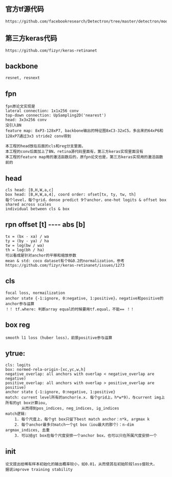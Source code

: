 ## 官方tf源代码
    https://github.com/facebookresearch/Detectron/tree/master/detectron/modeling
## 第三方keras代码
    https://github.com/fizyr/keras-retinanet

## backbone
    resnet, resnext

## fpn
    fpn原论文实现是
    lateral connection: 1x1x256 conv
    top-down connection: UpSampling2D('nearest')
    head: 3x3x256 conv
    没引入BN
    feature map: 8xP3-128xP7, backbone输出的特征图8xC3-32xC5，多出来的64xP6和128xP7通过3x3 stride2 conv得到

    本工程的head放在后面的cls和reg分支里面，
    本工程的conv后面加上了BN，retina源代码里面有，第三方keras实现里面没有
    本工程的feature map用的激活函数后的，原fpn论文也是，第三方keras实现用的激活函数前的

## head
    cls head: [B,H,W,a,c]
    box head: [B,H,W,a,4], coord order: ofset[tx, ty, tw, th]
    每个level，每个grid，dense predict 9个anchor，one-hot logits & offset box
    shared across scales
    individual between cls & box

## rpn offset [t] ---- abs [b]
    tx = (bx - xa) / wa
    ty = (by - ya) / ha
    tw = log(bw / wa)
    th = log(bh / ha)
    可以看成是针对anchor的平移和缩放参数
    mean & std: coco dataset有个0&0.2的normalization，参考https://github.com/fizyr/keras-retinanet/issues/1273

## cls
    focal loss, normailization
    anchor state {-1:ignore, 0:negative, 1:positive}，negative和positive的anchor参与运算
    ！！ tf.where: 判断array equal的时候要用tf.equal，不能== ！！

## box reg
    smooth l1 loss (huber loss)，前景positive参与运算

## ytrue:
    cls: logits
    box: normed-rela-origin-[xc,yc,w,h]
    negative_overlap: all anchors with overlap < negative_overlap are negative)
    positive_overlap: all anchors with overlap > positive_overlap are positive)
    anchor state {-1:ignore, 0:negative, 1:positive}
    match: current level所有的anchor(e.x. 每个grid上，h*w*9)，与current img上所有的gt box计算iou,
           从而得到pos_indices, neg_indices, ig_indices
    match逻辑: 
        1. 每个尺度上，每个gt box只留下best match anchor：n*k, argmax k
        2. 每个anchor最多只match一个gt box（iou最大的那个）：n-dim argmax_indices, 去重
        3. 可以给gt box在每个尺度安排一个anchor box，也可以只在所属尺度安排一个


## init
    论文提出给稀有样本初始化的输出概率较小，如0.01，从而使其在初始阶段loss值较大，
    据说improve training stability







